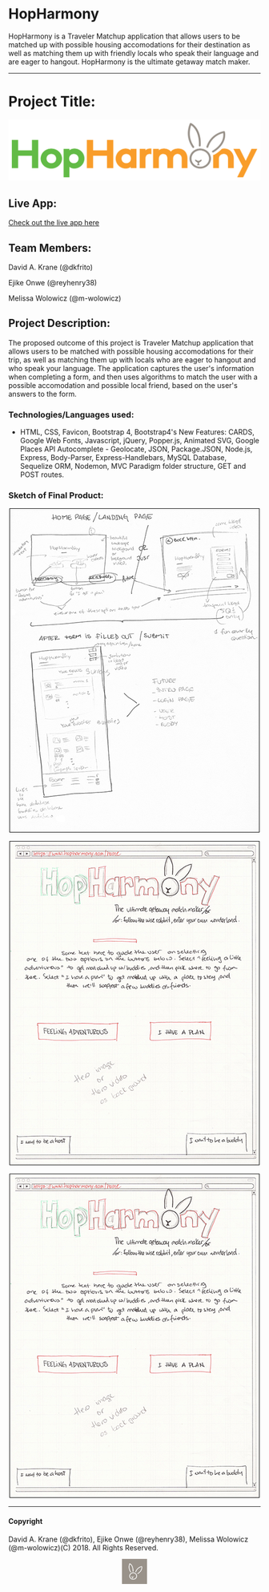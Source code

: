 # HopHarmony

HopHarmony is a Traveler Matchup application that allows users to be matched up with possible housing accomodations for their destination as well as matching them up with friendly locals who speak their language and are eager to hangout. HopHarmony is the ultimate getaway match maker. 

---


# Project Title:

<p align="center">
  <img src="https://github.com/m-wolowicz/HopHarmony/blob/master/public/assets/img/HopHarmonyAnimated.svg" width="700px" alt="HopHarmony Logo"/>
</p>

## Live App:

[Check out the live app here](https://hopharmony.herokuapp.com/index)

## Team Members:

David A. Krane (@dkfrito)

Ejike Onwe (@reyhenry38)

Melissa Wolowicz (@m-wolowicz)

## Project Description:

The proposed outcome of this project is Traveler Matchup application that allows users to be matched with possible housing accomodations for their trip, as well as matching them up with locals who are eager to hangout and who speak your language.  The application captures the user's information when completing a form, and then uses algorithms to match the user with a possible accomodation and possible local friend, based on the user's answers to the form.

### Technologies/Languages used:

- HTML, CSS, Favicon, Bootstrap 4, Bootstrap4's New Features: CARDS, Google Web Fonts, Javascript, jQuery, Popper.js, Animated SVG, Google Places API Autocomplete - Geolocate, JSON, Package.JSON, Node.js, Express, Body-Parser, Express-Handlebars, MySQL Database, Sequelize ORM, Nodemon, MVC Paradigm folder structure, GET and POST routes.

### Sketch of Final Product:

<p align="center">
  <img src="https://github.com/m-wolowicz/HopHarmony/blob/master/public/assets/img/projectSketch01.jpg" width="500px" alt="HopHarmony Wireframe"/>
</p>

<p align="center">
  <img src="https://github.com/m-wolowicz/HopHarmony/blob/master/public/assets/img/projectSketch02.jpg" width="500px" alt="Sketch 01 - Landing Page"/>
</p>

<p align="center">
  <img src="https://github.com/m-wolowicz/HopHarmony/blob/master/public/assets/img/projectSketch02.jpg" width="500px" alt="Sketch 02 - Home Page"/>
</p>


- - -

#### Copyright

David A. Krane (@dkfrito), Ejike Onwe (@reyhenry38), Melissa Wolowicz (@m-wolowicz)(C) 2018. All Rights Reserved.

<p align="center">
  <img src="https://github.com/m-wolowicz/HopHarmony/blob/master/public/assets/img/HopperBunny.png" width="50px" alt="Sketch 02 - Home Page"/>
</p>


